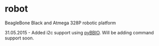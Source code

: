# robot
BeagleBone Black and Atmega 328P robotic platform

31.05.2015 - Added i2c support using [pyBBIO](https://github.com/graycatlabs/PyBBIO/wiki). Will be adding command support soon.